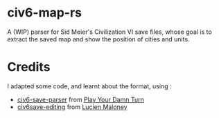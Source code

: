 # civ6-map-rs
A (WIP) parser for Sid Meier's Civilization VI save files, whose goal is to extract the saved map and show the position of cities and units.

# Credits
I adapted some code, and learnt about the format, using :
  - [civ6-save-parser](https://github.com/pydt/civ6-save-parser) from [Play Your Damn Turn](https://www.playyourdamnturn.com/)
  - [civ6save-editing](https://github.com/lucienmaloney/civ6save-editing) from [Lucien Maloney](https://github.com/lucienmaloney)
